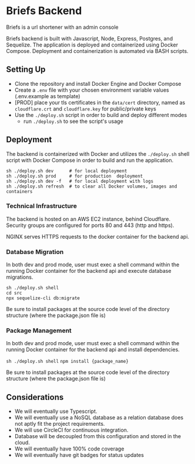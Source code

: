 # Briefs Backend

Briefs is a url shortener with an admin console

Briefs backend is built with Javascript, Node, Express, Postgres, and Sequelize. The application is deployed and containerized using Docker Compose. Deployment and containerization is automated via BASH scripts.


## Setting Up
- Clone the repository and install Docker Engine and Docker Compose
- Create a `.env` file with your chosen environment variable values (.env.example as template)
- [PROD] place your tls certificates in the `data/cert` directory, named as `cloudflare.crt` and `cloudflare.key` for public/private keys
- Use the `./deploy.sh` script in order to build and deploy different modes
  - run `./deploy.sh` to see the script's usage

## Deployment

The backend is containerized with Docker and utilizes the `./deploy.sh` shell script with Docker Compose in order to
build and run the application.

```
sh ./deploy.sh dev      # for local deployment
sh ./deploy.sh prod     # for production  deployment
sh ./deploy.sh dev -f   # for local deployment with logs
sh ./deploy.sh refresh  # to clear all Docker volumes, images and containers
```

### Technical Infrastructure

The backend is hosted on an AWS EC2 instance, behind Cloudflare. Security groups are configured for ports 80 and 443 (http and https).

NGINX serves HTTPS requests to the docker container for the backend api.

### Database Migration

In both dev and prod mode, user must exec a shell command within the running Docker container for the backend api and execute database migrations.

```
sh ./deploy.sh shell
cd src
npx sequelize-cli db:migrate
```

Be sure to install packages at the source code level of the directory structure (where the package.json file is)

### Package Management

In both dev and prod mode, user must exec a shell command within the running Docker container for the backend api and install dependencies.

`sh ./deploy.sh shell`
`npm install {package_name}`

Be sure to install packages at the source code level of the directory structure (where the package.json file is)

## Considerations

- We will eventually use Typescript.
- We will eventually use a NoSQL database as a relation database does not aptly fit the project requirements.
- We will use CircleCI for continuous integration.
- Database will be decoupled from this configuration and stored in the cloud.
- We will eventually have 100% code coverage
- We will eventually have git badges for status updates
